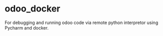 # odoo_docker
For debugging and running odoo code via remote python interpretor using Pycharm and docker.
